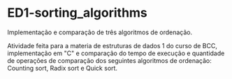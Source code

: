 # ED1-sorting_algorithms

Implementação e comparação de três algoritmos de ordenação.

Atividade feita para a materia de estruturas de dados 1 do curso de BCC, implementação em "C" e comparação do tempo de execução e quantidade de operações de comparação dos seguintes algoritmos de ordenação: Counting sort, Radix sort e Quick sort.
